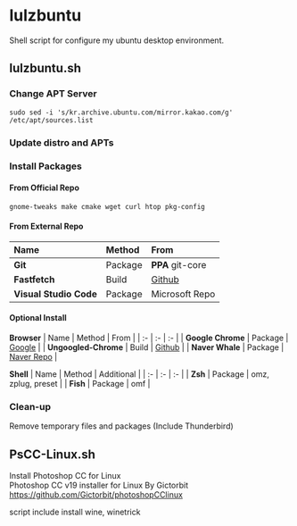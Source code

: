 # lulzbuntu
Shell script for configure my ubuntu desktop environment.

## lulzbuntu.sh
### Change APT Server
`sudo sed -i 's/kr.archive.ubuntu.com/mirror.kakao.com/g' /etc/apt/sources.list`    
### Update distro and APTs
### Install Packages
#### **From Official Repo**
```
gnome-tweaks make cmake wget curl htop pkg-config
```
#### **From External Repo**
| Name | Method | From |
| :- | :- | :- |
| **Git**  | Package | **PPA** git-core |
| **Fastfetch**  | Build | [Github](https://github.com/LinusDierheimer/fastfetch) |
| **Visual Studio Code** | Package | Microsoft Repo |

#### **Optional Install**

**Browser**
| Name | Method | From |
| :- | :- | :- |
| **Google Chrome**  | Package | [Google](https://www.google.com/chrome/) |
| **Ungoogled-Chrome**  | Build | [Github](https://github.com/ungoogled-software/ungoogled-chromium-debian) |
| **Naver Whale** | Package | [Naver Repo](https://repo.whale.naver.com/) |

**Shell**
| Name | Method | Additional |
| :- | :- | :- |
| **Zsh**  | Package | omz, zplug, preset |
| **Fish**  | Package | omf |
### Clean-up
Remove temporary files and packages (Include Thunderbird)

## PsCC-Linux.sh
Install Photoshop CC for Linux   
Photoshop CC v19 installer for Linux  By  Gictorbit
https://github.com/Gictorbit/photoshopCClinux

script include install wine, winetrick   


